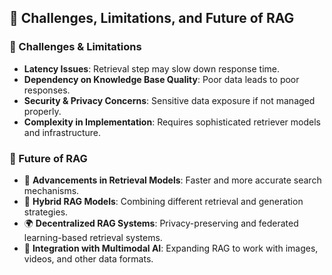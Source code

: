 ## 🚧 Challenges, Limitations, and Future of RAG

### 🔴 Challenges & Limitations
- **Latency Issues**: Retrieval step may slow down response time.
- **Dependency on Knowledge Base Quality**: Poor data leads to poor responses.
- **Security & Privacy Concerns**: Sensitive data exposure if not managed properly.
- **Complexity in Implementation**: Requires sophisticated retriever models and infrastructure.

### 🚀 Future of RAG
- 🔬 **Advancements in Retrieval Models**: Faster and more accurate search mechanisms.
- 🔄 **Hybrid RAG Models**: Combining different retrieval and generation strategies.
- 🌍 **Decentralized RAG Systems**: Privacy-preserving and federated learning-based retrieval systems.
- 🧠 **Integration with Multimodal AI**: Expanding RAG to work with images, videos, and other data formats.
